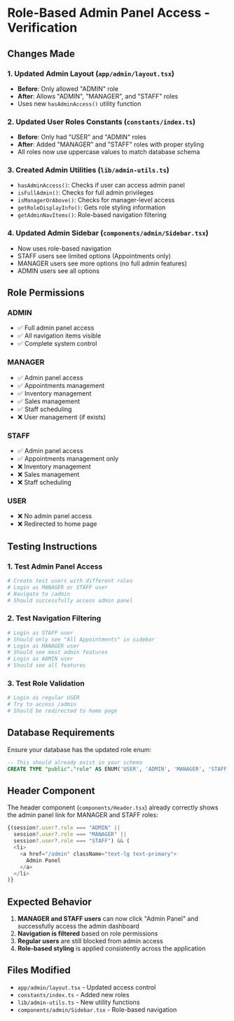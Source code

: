 # Role-Based Admin Panel Access - Verification

## Changes Made

### 1. Updated Admin Layout (`app/admin/layout.tsx`)
- **Before**: Only allowed "ADMIN" role
- **After**: Allows "ADMIN", "MANAGER", and "STAFF" roles
- Uses new `hasAdminAccess()` utility function

### 2. Updated User Roles Constants (`constants/index.ts`)
- **Before**: Only had "USER" and "ADMIN" roles
- **After**: Added "MANAGER" and "STAFF" roles with proper styling
- All roles now use uppercase values to match database schema

### 3. Created Admin Utilities (`lib/admin-utils.ts`)
- `hasAdminAccess()`: Checks if user can access admin panel
- `isFullAdmin()`: Checks for full admin privileges
- `isManagerOrAbove()`: Checks for manager-level access
- `getRoleDisplayInfo()`: Gets role styling information
- `getAdminNavItems()`: Role-based navigation filtering

### 4. Updated Admin Sidebar (`components/admin/Sidebar.tsx`)
- Now uses role-based navigation
- STAFF users see limited options (Appointments only)
- MANAGER users see more options (no full admin features)
- ADMIN users see all options

## Role Permissions

### ADMIN
- ✅ Full admin panel access
- ✅ All navigation items visible
- ✅ Complete system control

### MANAGER
- ✅ Admin panel access
- ✅ Appointments management
- ✅ Inventory management
- ✅ Sales management
- ✅ Staff scheduling
- ❌ User management (if exists)

### STAFF
- ✅ Admin panel access
- ✅ Appointments management only
- ❌ Inventory management
- ❌ Sales management
- ❌ Staff scheduling

### USER
- ❌ No admin panel access
- ❌ Redirected to home page

## Testing Instructions

### 1. Test Admin Panel Access
```bash
# Create test users with different roles
# Login as MANAGER or STAFF user
# Navigate to /admin
# Should successfully access admin panel
```

### 2. Test Navigation Filtering
```bash
# Login as STAFF user
# Should only see "All Appointments" in sidebar
# Login as MANAGER user  
# Should see most admin features
# Login as ADMIN user
# Should see all features
```

### 3. Test Role Validation
```bash
# Login as regular USER
# Try to access /admin
# Should be redirected to home page
```

## Database Requirements

Ensure your database has the updated role enum:
```sql
-- This should already exist in your schema
CREATE TYPE "public"."role" AS ENUM('USER', 'ADMIN', 'MANAGER', 'STAFF');
```

## Header Component
The header component (`components/Header.tsx`) already correctly shows the admin panel link for MANAGER and STAFF roles:

```typescript
{(session?.user?.role === "ADMIN" ||
  session?.user?.role === "MANAGER" ||
  session?.user?.role === "STAFF") && (
  <li>
    <a href="/admin" className="text-lg text-primary">
      Admin Panel
    </a>
  </li>
)}
```

## Expected Behavior

1. **MANAGER and STAFF users** can now click "Admin Panel" and successfully access the admin dashboard
2. **Navigation is filtered** based on role permissions
3. **Regular users** are still blocked from admin access
4. **Role-based styling** is applied consistently across the application

## Files Modified
- `app/admin/layout.tsx` - Updated access control
- `constants/index.ts` - Added new roles
- `lib/admin-utils.ts` - New utility functions
- `components/admin/Sidebar.tsx` - Role-based navigation
